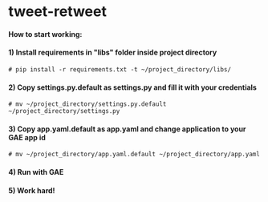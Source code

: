 # tweet-retweet

#### How to start working:

#### 1) Install requirements in "libs" folder inside project directory
```
# pip install -r requirements.txt -t ~/project_directory/libs/
```
#### 2) Copy settings.py.default as settings.py and fill it with your credentials
```
# mv ~/project_directory/settings.py.default ~/project_directory/settings.py
```
#### 3) Copy app.yaml.default as app.yaml and change application to your GAE app id
```
# mv ~/project_directory/app.yaml.default ~/project_directory/app.yaml
```
#### 4) Run with GAE
#### 5) Work hard!